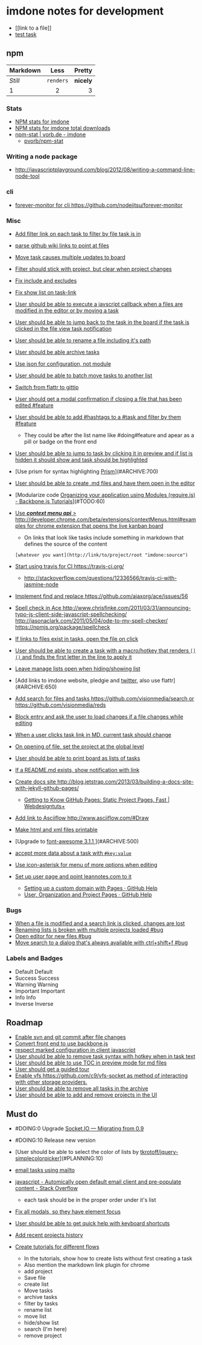 imdone notes for development
==========
- [[link to a file]]
- [test task](#ARCHIVE:930)
## npm

Markdown | Less | Pretty
--- | :---: | ---:
*Still* | `renders` | **nicely**
1 | 2 | 3

### Stats  
- [NPM stats for imdone](http://isaacs.iriscouch.com/downloads/_design/app/_view/pkg?group_level=3&end_key=[%22imdone%22]&start_key=[%22imdone%22,{}]&descending=true)
- [NPM stats for imdone total downloads](http://isaacs.iriscouch.com/downloads/_design/app/_view/pkg?group_level=1&start_key=["imdone"]&end_key=["imdone",{}])
- [npm-stat | vorb.de - imdone](http://npm-stat.vorb.de/charts.html?package=imdone)
    - [pvorb/npm-stat](https://github.com/pvorb/npm-stat)

### Writing a node package
- <http://javascriptplayground.com/blog/2012/08/writing-a-command-line-node-tool>

### cli
- [forever-monitor for cli <https://github.com/nodejitsu/forever-monitor>](#ARCHIVE:850)

### Misc
- [Add filter link on each task to filter by file task is in](#ARCHIVE:460)
- [parse github wiki links to point at files](#ARCHIVE:590)
- [Move task causes multiple updates to board](#ARCHIVE:600)
- [Filter should stick with project, but clear when project changes](#ARCHIVE:540)
- [Fix include and excludes](#ARCHIVE:580)
- [Fix show list on task-link](#ARCHIVE:630) 
- [User should be able to execute a javscript callback when a files are modified in the editor or by moving a task](#ARCHIVE:570)
- [User should be able to jump back to the task in the board if the task is clicked in the file view task notification](#ARCHIVE:610)
- [User should be able to rename a file including it's path](#PLANNING:130)
- [User should be able archive tasks](#ARCHIVE:420)
- [Use json for configuration, not module](#ARCHIVE:140)
- [User should be able to batch move tasks to another list](#ARCHIVE:430)
- [Switch from flattr to gittip](#ARCHIVE:560)
- [User should get a modal confirmation if closing a file that has been edited #feature](#ARCHIVE:670)
- [User should be able to add #hashtags to a #task and filter by them #feature](#PLANNING:100)
    - They could be after the list name like #doing#feature and apear as a pill or badge on the front end
- [User should be able to jump to task by clicking it in preview and if list is hidden it should show and task should be highlighted](#ARCHIVE:660)
- [Use prism for syntax highlighting [Prism](http://prismjs.com/)](#ARCHIVE:700)
- [User should be able to create .md files and have them open in the editor](#ARCHIVE:480)
- [Modularize code [Organizing your application using Modules (require.js) - Backbone.js Tutorials](http://backbonetutorials.com/organizing-backbone-using-modules/)](#TODO:60)
- [Use ***context menu api*** > <http://developer.chrome.com/beta/extensions/contextMenus.html#examples> for chrome extension that opens the live kanban board](#TODO:120)
	- On links that look like tasks include something in markdown that defines the source of the content

	`[whatever you want](http://link/to/project/root "imdone:source")`

- [Start using travis for CI <https://travis-ci.org/>](#ARCHIVE:550)
    - <http://stackoverflow.com/questions/12336566/travis-ci-with-jasmine-node>
- [Implement find and replace <https://github.com/ajaxorg/ace/issues/56>](#TODO:110)
- [Spell check in Ace <http://www.chrisfinke.com/2011/03/31/announcing-typo-js-client-side-javascript-spellchecking/> <http://jasonaclark.com/2011/05/04/ode-to-my-spell-checker/> <https://npmjs.org/package/spellcheck>](#TODO:80)
- [If links to files exist in tasks, open the file on click](#ARCHIVE:760)
- [User should be able to create a task with a macro/hotkey that renders `[]()` and finds the first letter in the line to apply it](#ARCHIVE:0)
- [Leave manage lists open when hiding/showing list](#ARCHIVE:910)
- [Add links to imdone website, pledgie and [twitter](https://twitter.com/about/resources/buttons#tweet), also use flattr](#ARCHIVE:650)
- [Add search for files and tasks <https://github.com/visionmedia/search> or <https://github.com/visionmedia/reds>](#ARCHIVE:720)
- [Block entry and ask the user to load changes if a file changes while editing](#TODO:90)
- [When a user clicks task link in MD, current task should change](#ARCHIVE:640)
- [On opening of file, set the project at the global level](#ARCHIVE:440)
- [User should be able to print board as lists of tasks](#ARCHIVE:730)
- [If a README.md exists, show notification with link](#ARCHIVE:780)
- [Create docs site <http://blog.jetstrap.com/2013/03/building-a-docs-site-with-jekyll-github-pages/>](#ARCHIVE:690)
    - [Getting to Know GitHub Pages: Static Project Pages, Fast | Webdesigntuts+](http://webdesign.tutsplus.com/tutorials/applications/getting-to-know-github-pages-static-project-pages-fast/) 
- [Add link to Asciiflow <http://www.asciiflow.com/#Draw>](#TODO:70)
- [Make html and xml files printable](#ARCHIVE:740)
- [Upgrade to [font-awesome 3.1.1 ](http://fortawesome.github.io/Font-Awesome/icons/)](#ARCHIVE:500)
- [accept more data about a task with `#key:value`](#PLANNING:150)
- [Use icon-asterisk for menu of more options when editing](#PLANNING:160)
- [Set up user page and point leannotes.com to it](#ARCHIVE:530)
    - [Setting up a custom domain with Pages · GitHub Help](https://help.github.com/articles/setting-up-a-custom-domain-with-pages)
    - [User, Organization and Project Pages · GitHub Help](https://help.github.com/articles/user-organization-and-project-pages)
### Bugs
- [When a file is modified and a search link is clicked, changes are lost](#ARCHIVE:470)
- [Renaming lists is broken with multiple projects loaded #bug](#ARCHIVE:860)
- [Open editor for new files #bug](#ARCHIVE:510) 
- [Move search to a dialog that's always available with ctrl+shift+f #bug](#ARCHIVE:710)

### Labels and Badges
- Default <span class="label">Default</span>
- Success <span class="label label-success">Success</span>
- Warning <span class="label label-warning">Warning</span>
- Important	<span class="label label-important">Important</span>
- Info <span class="label label-info">Info</span>
- Inverse <span class="label label-inverse">Inverse</span>

Roadmap
----
- [Enable svn and git commit after file changes](#ARCHIVE:490)
- [Convert front end to use backbone.js](#TODO:100)
- [respect marked configuration in client javascript](#TODO:130)
- [User should be able to remove task syntax with hotkey when in task text](#PLANNING:140)
- [User should be able to use TOC in preview mode for md files](#ARCHIVE:680)
- [User should get a guided tour](#ARCHIVE:120)
- [Enable vfs <https://github.com/c9/vfs-socket> as method of interacting with other storage providers.](#ARCHIVE:520)
- [User should be able to remove all tasks in the archive](#PLANNING:50)
- [User should be able to add and remove projects in the UI](#ARCHIVE:70)

Must do
----
- #DOING:0 Upgrade [Socket.IO — Migrating from 0.9](http://socket.io/docs/migrating-from-0-9/)
- #DOING:10 Release new version
- [User should be able to select the color of lists by [tkrotoff/jquery-simplecolorpicker](https://github.com/tkrotoff/jquery-simplecolorpicker)](#PLANNING:10)
- [email tasks using mailto](#PLANNING:20)
- [javascript - Automically open default email client and pre-populate content - Stack Overflow](http://stackoverflow.com/questions/13231125/automically-open-default-email-client-and-pre-populate-content)
  - each task should be in the proper order under it's list


- [Fix all modals, so they have element focus](#ARCHIVE:50)

- [User should be able to get quick help with keyboard shortcuts](#ARCHIVE:40)

- [Add recent projects history](#ARCHIVE:10)

- [Create tutorials for different flows](#ARCHIVE:30)
  - In the tutorials, show how to create lists without first creating a task
  - Also mention the markdown link plugin for chrome
  - add project
  - Save file
  - create list
  - Move tasks
  - archive tasks
  - filter by tasks
  - rename list
  - move list
  - hide/show list
  - search (I'm here)
  - remove project
